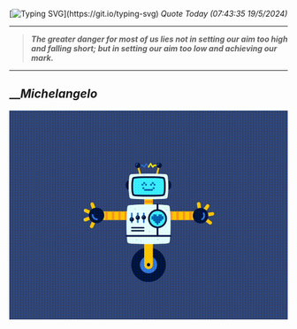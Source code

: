 [![Typing SVG](https://readme-typing-svg.herokuapp.com?font=Press+Start+2P&color=C2F784&size=35&width=900&height=100&lines=Hello+World%2C+I'm+Hung+!)](https://git.io/typing-svg) 
_Quote Today (07:43:35 19/5/2024)_
___
>**_The greater danger for most of us lies not in setting our aim too high and falling short; but in setting our aim too low and achieving our mark._**
___

## __**_Michelangelo_**

![RobotDance](src/assets/images/robot-dancing-dribble.gif?style=center)
